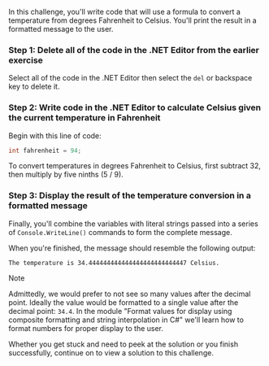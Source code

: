 In this challenge, you'll write code that will use a formula to convert a temperature from degrees Fahrenheit to Celsius. You'll print the result in a formatted message to the user.

### Step 1: Delete all of the code in the .NET Editor from the earlier exercise

Select all of the code in the .NET Editor then select the `del` or backspace key to delete it.

### Step 2: Write code in the .NET Editor to calculate Celsius given the current temperature in Fahrenheit

Begin with this line of code:

```c#
int fahrenheit = 94;

```

To convert temperatures in degrees Fahrenheit to Celsius, first subtract 32, then multiply by five ninths (5 / 9).

### Step 3: Display the result of the temperature conversion in a formatted message

Finally, you'll combine the variables with literal strings passed into a series of `Console.WriteLine()` commands to form the complete message.

When you're finished, the message should resemble the following output:

```Ou
The temperature is 34.444444444444444444444444447 Celsius.

```

> [!NOTE]
> Admittedly, we would prefer to not see so many values after the decimal point. Ideally the value would be formatted to a single value after the decimal point: `34.4`. In the module "Format values for display using composite formatting and string interpolation in C#" we'll learn how to format numbers for proper display to the user.

Whether you get stuck and need to peek at the solution or you finish successfully, continue on to view a solution to this challenge.
